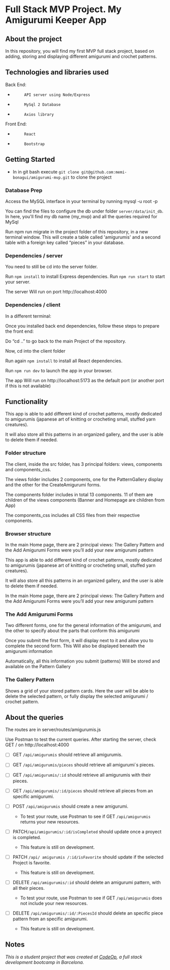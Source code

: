 # Full Stack MVP Project. My Amigurumi Keeper App

## About the project

In this repository, you will find my first MVP full stack project, based on adding, storing and displaying different amigurumi and crochet patterns.

## Technologies and libraries used

Back End:

-          API server using Node/Express

-          MySql 2 Database

-          Axios library

Front End:

-          React

-          Bootstrap

## Getting Started

- In in git bash execute `git clone git@github.com:memi-bonagui/amigurumi-mvp.git` to clone the project

### Database Prep

Access the MySQL interface in your terminal by running mysql -u root -p

You can find the files to configure the db under folder `server/data/init_db`. In here, you'll find my db name (my_mvp) and all the queries required for MySql

Run npm run migrate in the project folder of this repository, in a new terminal window. This will create a table called 'amigurumis' and a second table with a foreign key called “pieces” in your database.

### Dependencies / server

You need to still be cd into the server folder.

Run `npm install` to install Express dependencies.
Run `npm run start` to start your server.

The server Will run on port http://localhost:4000

### Dependencies / client

In a different terminal:

Once you installed back end dependencies, follow these steps to prepare the front end:

Do “cd ..” to go back to the main Project of the repository.

Now, cd into the client folder

Run again `npm install` to install all React dependencies.

Run `npm run dev` to launch the app in your browser.

The app Will run on http://localhost:5173 as the default port (or another port if this is not available)

## Functionality

This app is able to add different kind of crochet patterns, mostly dedicated to amigurumis (japanese art of knitting or crocheting small, stuffed yarn creatures).

It will also store all this patterns in an organized gallery, and the user is able to delete them if needed.

### Folder structure

The client, inside the src folder, has 3 principal folders: views, components and components_css.

The views folder includes 2 components, one for the PatternGallery display and the other for the CreateAmigurumi forms.

The components folder includes in total 13 components. 11 of them are children of the views components (Banner and Homepage are children from App)

The components_css includes all CSS files from their respective components.

### Browser structure

In the main Home page, there are 2 principal views: The Gallery Pattern and the Add Amigurumi Forms were you’ll add your new amigurumi pattern

This app is able to add different kind of crochet patterns, mostly dedicated to amigurumis (japanese art of knitting or crocheting small, stuffed yarn creatures).

It will also store all this patterns in an organized gallery, and the user is able to delete them if needed.

In the main Home page, there are 2 principal views: The Gallery Pattern and the Add Amigurumi Forms were you’ll add your new amigurumi pattern

### The Add Amigurumi Forms

Two different forms, one for the general information of the amigurumi, and the other to specify about the parts that conform this amigurumi

Once you submit the first form, it will display next to it and allow you to complete the second form. This Will also be displayed beneath the amigurumi information

Automatically, all this information you submit (patterns) Will be stored and available on the Pattern Gallery

### The Gallery Pattern

Shows a grid of your stored pattern cards. Here the user will be able to delete the selected pattern, or fully display the selected amigurumi / crochet pattern.

## About the queries

The routes are in server/routes/amigurumis.js

Use Postman to test the current queries. After starting the server, check GET / on http://localhost:4000

- [ ] GET `/api/amigurumis` should retrieve all amigurumis.

- [ ] GET `/api/amigurumis/pieces` should retrieve all amigurumi´s pieces.

- [ ] GET `/api/amigurumis/:id` should retrieve all amigurumis with their pieces.

- [ ] GET `/api/amigurumis/:id/pieces` should retrieve all pieces from an specific amigurumi.

- [ ] POST `/api/amigurumis` should create a new amigurumi.

  - To test your route, use Postman to see if GET `/api/amigurumis ` returns your new resources.

- [ ] PATCH`/api/amigurumis/:id/isCompleted` should update once a proyect is completed.

  - This feature is still on development.

- [ ] PATCH `/api/ amigurumis /:id/isFavorite` should update if the selected Project is favorite.

  - This feature is still on development.

- [ ] DELETE `/api/amigurumis/:id` should delete an amigurumi pattern, with all their pieces.

  - To test your route, use Postman to see if GET `/api/amigurumis` does not include your new resources.

- [ ] DELETE `/api/amigurumis/:id/:PiecesId` should delete an specific piece pattern from an specific amigurumi.

  - This feature is still on development.

## Notes

_This is a student project that was created at [CodeOp](http://CodeOp.tech), a full stack development bootcamp in Barcelona._
